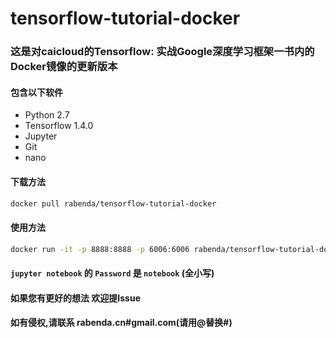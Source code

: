 # tensorflow-tutorial-docker

### 这是对caicloud的Tensorflow: 实战Google深度学习框架一书内的Docker镜像的更新版本

#### 包含以下软件

- Python 2.7
- Tensorflow 1.4.0
- Jupyter
- Git
- nano

#### 下载方法

```bash
docker pull rabenda/tensorflow-tutorial-docker
```

#### 使用方法

```bash
docker run -it -p 8888:8888 -p 6006:6006 rabenda/tensorflow-tutorial-docker
```

#### `jupyter notebook` 的 `Password` 是 `notebook` (全小写)

#### 如果您有更好的想法 欢迎提Issue
#### 如有侵权,请联系 rabenda.cn#gmail.com(请用@替换#)
